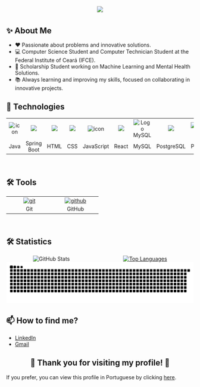 <h1 align="center">
  <a href="https://git.io/typing-svg">
    <img src="https://readme-typing-svg.herokuapp.com/?color=6A5ACD&lines=Hello,+World!+🌎;Welcome!;I+am+Laís+Coutinho!;🌟+Passionate+for+Inovation!&center=true&size=35">
  </a>
</h1>


<h2 align="left">✨ About Me</h2>
<ul>
  <li>❤️ Passionate about problems and innovative solutions.</li>
  <li>💻 Computer Science Student and Computer Technician Student at the Federal Institute of Ceará (IFCE).</li>
  <li>🌱 Scholarship Student working on Machine Learning and Mental Health Solutions.</li>
  <li>📚 Always learning and improving my skills, focused on collaborating in innovative projects.</li>
</ul>


<h2 align="left">🤖 Technologies</h2>
<div align="center">
  <table>
    <tr>
      <td align="center" width=110>  <img src="https://techstack-generator.vercel.app/java-icon.svg" alt="icon" width="65" height="65" /> </td>
      <td align="center" width=110> <img height=60 src="https://cdn.jsdelivr.net/gh/devicons/devicon/icons/spring/spring-original.svg"/> </td>
      <td align="center" width=110> <img height=60 src="https://cdn.jsdelivr.net/gh/devicons/devicon/icons/html5/html5-original.svg"/> </td>
      <td align="center" width=110> <img height=60 src="https://cdn.jsdelivr.net/gh/devicons/devicon/icons/css3/css3-original.svg"/> </td>
      <td align="center" width=110>  <img src="https://techstack-generator.vercel.app/js-icon.svg" alt="icon" width="65" height="65" /> </td>
      <td align="center" width=110> <img height=60 src="https://cdn.jsdelivr.net/gh/devicons/devicon/icons/react/react-original.svg"/> </td>
      <td  align="center" width=110><img class="skills__logo" src="https://techstack-generator.vercel.app/mysql-icon.svg" alt="Logo MySQL"></td>     
      <td align="center" width=110> <img height=60 src="https://cdn.jsdelivr.net/gh/devicons/devicon/icons/postgresql/postgresql-original.svg"/> </td>
      <td align="center" width=110> <img src="https://www.vectorlogo.zone/logos/getpostman/getpostman-icon.svg" alt="postman" width="60" height="60"/> </td>
    </tr>
    <tr> 
      <td align="center" width=110>Java</td>
      <td align="center" width=110>Spring Boot</td>
      <td align="center" width=110>HTML</td>
      <td align="center" width=110>CSS</td>
      <td align="center" width=110>JavaScript</td>
      <td align="center" width=110>React</td>
      <td align="center" width=110>MySQL</td>
      <td align="center" width=110>PostgreSQL</td>
      <td align="center" width=110>Postman</td>
    </tr>
  </table>
</div><br>


<h2 align="left">🛠️ Tools</h2>
<div align="center">
  <table>
    <tr>
      <td align="center" width=110> <a href="https://git-scm.com/" target="_blank"><img src="https://img.icons8.com/color/48/000000/git.png" alt="git" width="65" height="65"/></a> </td>
      <td align="center" width=110> <a href="https://github.com/" target="_blank"><img src="https://img.icons8.com/fluency/48/000000/github.png" alt="github" width="65" height="65"/></a> </td>
    </tr>
    <tr>
      <td align="center" width=110>Git</td>
      <td align="center" width=110>GitHub</td>
    </tr>
  </table>
</div><br>

<h2 align="left">🛠️ Statistics</h2>
<div style="display: flex; justify-content: space-around; width: 100%;">
  <div>
    <img src="https://github-readme-stats.vercel.app/api?username=laiscoutinho&rank_icon=github&theme=tokyonight#gh-dark-mode-only" alt="GitHub Stats" />
  </div>
  <div>
    <a href="https://github.com/laiscoutinho/github-readme-stats">
      <img src="https://github-readme-stats.vercel.app/api/top-langs/?username=laiscoutinho&layout=donut&theme=tokyonight#gh-dark-mode-only" alt="Top Languages" />
    </a>
  </div>
</div>
<div style="text-align: center;">
  <img src="https://raw.githubusercontent.com/laiscoutinho/laiscoutinho/output/github-contribution-grid-snake-dark.svg" alt="Snake animation" />
</div>


<h2 align="left">📫 How to find me?</h2>
<link href="https://cdnjs.cloudflare.com/ajax/libs/font-awesome/6.0.0-beta3/css/all.min.css" rel="stylesheet">
<ul>
  <li>
    <a href="https://www.linkedin.com/in/laisccoutinho/" target="_blank">
      <i class="fab fa-linkedin"></i>  LinkedIn
    </a>
  </li>
  <li>
    <a href="mailto:laiscc575@gmail.com">
      <i class="fas fa-envelope"></i> Gmail
    </a>
  </li>
</ul>


<h2 align="center">🌟 Thank you for visiting my profile! 🌟</h2>
<p>If you prefer, you can view this profile in Portuguese by clicking <a href="./README-ptBR.md">here</a>.</p>
